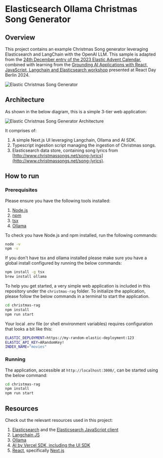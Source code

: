 # Elasticsearch Ollama Christmas Song Generator

## Overview

This project contains an example Christmas Song generator leveraging Elasticsearch and LangChain with the OpenAI LLM. This sample is adapted from the [24th December entry of the 2023 Elastic Advent Calendar](https://discuss.elastic.co/t/dec-24th-2023-en-generating-the-ultimate-christmas-song-with-elasticsearch-and-llms/347313), combined with learning from the [Grounding AI Applications with React, JavaScript, Langchain and Elasticsearch workshop](https://github.com/carlyrichmond/grounding-rag-applications-workshop) presented at React Day Berlin 2024.

![Elastic Christmas Song Generator](./public/images/christmas-song-generator-screenshot.png)

## Architecture

As shown in the below diagram, this is a simple 3-tier web application:

![Elastic Christmas Song Generator Architecture](./public/images/song-generator-architecture.png)

It comprises of: 

1. A simple Next.js UI leveraging Langchain, Ollama and AI SDK. 
2. Typescript ingestion script managing the ingestion of Christmas songs.
3. Elasticsearch data store, containing song lyrics from [http://www.christmassongs.net/song-lyrics](http://www.christmassongs.net/song-lyrics).

## How to run

### Prerequisites

Please ensure you have the following tools installed:

1. [Node.js](https://nodejs.org/en)
2. [npm](https://www.npmjs.com/)
3. [tsx](https://www.npmjs.com/package/tsx)
4. [Ollama](https://ollama.com/)
 
To check you have Node.js and npm installed, run the following commands:

```bash
node -v
npm -v
```

If you don't have tsx and ollama installed please make sure you have a global install configured by running the below commands:

```zsh
npm install -g tsx
brew install ollama
```

To help you get started, a very simple web application is included in this repository under the `christmas-rag` folder. To initialize the application, please follow the below commands in a terminal to start the application. 

```bash
cd christmas-rag
npm install
npm run start
```

Your local .env file (or shell environment variables) requires configuration that looks a bit like this:

```zsh
ELASTIC_DEPLOYMENT=https://my-random-elastic-deployment:123
ELASTIC_API_KEY=ARandomKey!
INDEX_NAME="movies"
```

### Running

The application, accessible at `http://localhost:3000/`, can be started using the below command:

```bash
cd christmas-rag
npm install
npm run start
```

## Resources

Check out the relevant resources used in this project:

1. [Elasticsearch](https://www.elastic.co/guide/en/elasticsearch/reference/current/index.html) and the [Elasticsearch JavaScript client](https://www.elastic.co/guide/en/elasticsearch/client/javascript-api/current/index.html)
2. [Langchain JS](https://js.langchain.com/docs/introduction/)
3. [Ollama](https://ollama.com/)
4. [AI by Vercel SDK, including the UI SDK](https://sdk.vercel.ai/)
5. [React](https://react.dev/), specifically [Next.js](https://nextjs.org/)
